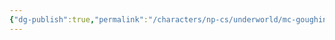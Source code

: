 ```yaml
---
{"dg-publish":true,"permalink":"/characters/np-cs/underworld/mc-goughin/","created":"2024-12-13T22:14:50.858-08:00","updated":"2025-01-27T19:48:49.000-08:00"}
---
```


